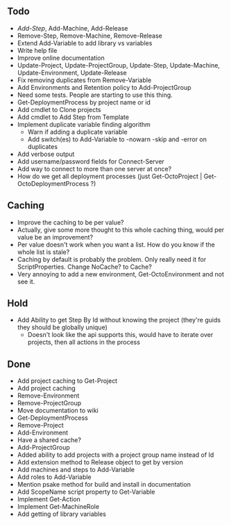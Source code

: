 Todo
----
- *Add-Step*, Add-Machine, Add-Release
- Remove-Step, Remove-Machine, Remove-Release
- Extend Add-Variable to add library vs variables
- Write help file
- Improve online documentation
- Update-Project, Update-ProjectGroup, Update-Step, Update-Machine, Update-Environment, Update-Release
- Fix removing duplicates from Remove-Variable
- Add Environments and Retention policy to Add-ProjectGroup
- Need some tests. People are starting to use this thing.
- Get-DeploymentProcess by project name or id
- Add cmdlet to Clone projects
- Add cmdlet to Add Step from Template
- Implement duplicate variable finding algorithm
	- Warn if adding a duplicate variable
	- Add switch(es) to Add-Variable to -nowarn -skip and -error on duplicates
- Add verbose output
- Add username/password fields for Connect-Server
- Add way to connect to more than one server at once?
- How do we get all deployment processes (just Get-OctoProject | Get-OctoDeploymentProcess ?)

Caching
-------
- Improve the caching to be per value?
- Actually, give some more thought to this whole caching thing, would per value be an improvement?
- Per value doesn't work when you want a list. How do you know if the whole list is stale?
- Caching by default is probably the problem. Only really need it for ScriptProperties. Change NoCache? to Cache?
- Very annoying to add a new environment, Get-OctoEnvironment and not see it.

Hold
----
- Add Ability to get Step By Id without knowing the project (they're guids they should be globally unique)
	- Doesn't look like the api supports this, would have to iterate over projects, then all actions in the process

Done
----
- Add project caching to Get-Project
- Add project caching
- Remove-Environment
- Remove-ProjectGroup
- Move documentation to wiki
- Get-DeploymentProcess
- Remove-Project
- Add-Environment
- Have a shared cache?
- Add-ProjectGroup
- Added ability to add projects with a project group name instead of Id
- Add extension method to Release object to get by version
- Add machines and steps to Add-Variable
- Add roles to Add-Variable
- Mention psake method for build and install in documentation
- Add ScopeName script property to Get-Variable
- Implement Get-Action
- Implement Get-MachineRole 
- Add getting of library variables
